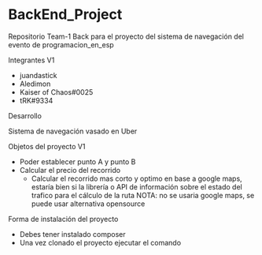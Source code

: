 # BackEnd_Project
Repositorio Team-1 Back para el proyecto del sistema de navegación del evento de programacion_en_esp 

Integrantes V1 
  - juandastick
  - Aledimon
  - Kaiser of Chaos#0025
  - tRK#9334
  
Desarrollo

Sistema de navegación vasado en Uber

Objetos del proyecto V1
  - Poder establecer punto A y punto B
  - Calcular el precio del recorrido
    - Calcular el recorrido mas corto y optimo en base a google maps, estaría bien si la librería 
      o API de información sobre el estado del trafico para el cálculo de la ruta
      NOTA: no se usaria google maps, se puede usar alternativa opensource

Forma de instalación del proyecto
- Debes tener instalado composer 
- Una vez clonado el proyecto ejecutar el comando
